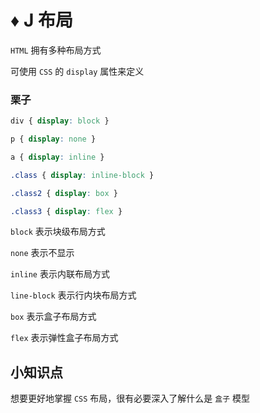 # ♦️ J 布局

```HTML``` 拥有多种布局方式

可使用 ```CSS``` 的 ```display``` 属性来定义

### 栗子

```css
div { display: block }

p { display: none }

a { display: inline }

.class { display: inline-block }

.class2 { display: box }

.class3 { display: flex }

```

```block``` 表示块级布局方式

```none``` 表示不显示

```inline``` 表示内联布局方式

```line-block``` 表示行内块布局方式

```box``` 表示盒子布局方式

```flex``` 表示弹性盒子布局方式

## 小知识点

想要更好地掌握 ```CSS``` 布局，很有必要深入了解什么是 ```盒子``` 模型






